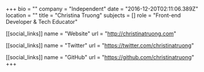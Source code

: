 +++
bio = ""
company = "Independent"
date = "2016-12-20T02:11:06.389Z"
location = ""
title = "Christina Truong"
subjects = []
role = "Front-end Developer & Tech Educator"

[[social_links]]
  name = "Website"
  url = "http://christinatruong.com"

[[social_links]]
  name = "Twitter"
  url = "https://twitter.com/christinatruong"

[[social_links]]
  name = "GitHub"
  url = "https://github.com/christinatruong"
+++
